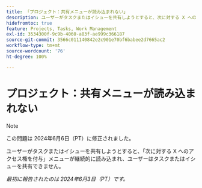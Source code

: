 ```yaml
---
title: 「プロジェクト：共有メニューが読み込まれない」
description: ユーザーがタスクまたはイシューを共有しようとすると、次に対する X へのアクセス権を付与メニューが継続的に読み込まれ、ユーザーはタスクまたはイシューを共有できません。
hidefromtoc: true
feature: Projects, Tasks, Work Management
exl-id: 3534300f-9c9b-4060-a83f-ae999c366187
source-git-commit: 3566c011140842e2c901e70bf6babee2d7665ac2
workflow-type: tm+mt
source-wordcount: '76'
ht-degree: 100%

---
```


# プロジェクト：共有メニューが読み込まれない

>[!NOTE]
>
>この問題は 2024年6月6日（PT）に修正されました。

ユーザーがタスクまたはイシューを共有しようとすると、「次に対する X へのアクセス権を付与」メニューが継続的に読み込まれ、ユーザーはタスクまたはイシューを共有できません。

_最初に報告されたのは 2024年6月3日（PT）です。_
